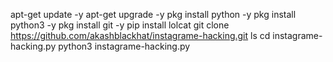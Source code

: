 apt-get update -y
apt-get upgrade -y
pkg install python -y 
pkg install python3 -y
pkg install git -y
pip install lolcat
git clone https://github.com/akashblackhat/instagrame-hacking.git
ls
cd instagrame-hacking.py
python3 instagrame-hacking.py
